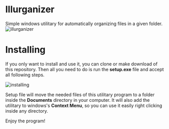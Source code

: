 # Illurganizer
Simple windows utilitary for automatically organizing files in a given folder.
![illurganizer](https://s4.gifyu.com/images/ezgif.com-gif-maker27b6007bc5d7e19c.gif)

# Installing
If you only want to install and use it, you can clone or make download of this repository. Then all you need to do is run the **setup.exe** file and accept all following steps.

![installing](https://s4.gifyu.com/images/ezgif.com-gif-maker198dc73c3491dc27b.gif)

Setup file will move the needed files of this utilitary program to a folder inside the **Documents** directory in your computer. It will also add the utilitary to windows's **Context Menu**, so you can use it easily right clicking inside any directory.

Enjoy the program!
